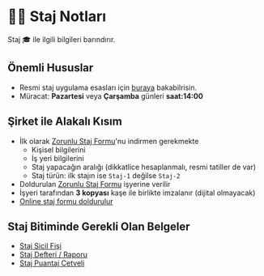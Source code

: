 # 👨‍🏫 Staj Notları

Staj 🎓 ile ilgili bilgileri barındırır.

## Önemli Hususlar

-  Resmi staj uygulama esasları için [buraya][Staj] bakabilrisin.
-  Müracat: **Pazartesi** veya **Çarşamba** günleri  **saat:14:00**

## Şirket ile Alakalı Kısım

- İlk olarak [Zorunlu Staj Formu]'nu indirmen gerekmekte
  - Kişisel bilgilerini
  - İş yeri bilgilerini 
  - Staj yapacağın aralığı (dikkatlice hesaplanmalı, resmi tatiller de var)
  - Staj türün: ilk stajın ise `Staj-1` değilse `Staj-2`
- Doldurulan [Zorunlu Staj Formu] işyerine verilir
- İşyeri tarafından **3 kopyası** kaşe ile birlikte imzalanır (dijital olmayacak)
- [Online staj formu doldurulur](http://docs.google.com/forms/d/e/1FAIpQLSfj90LKdgjNt2j1A1o-6wp5EXfElfX6_AvoiTEpDLAO0hK9pQ/viewform)

## Staj Bitiminde Gerekli Olan Belgeler

- [Staj Sicil Fişi](https://cdn.istanbul.edu.tr/FileHandler2.ashx?f=2019-staj-sicil-fisi.docx)
- [Staj Defteri / Raporu](https://cdn.istanbul.edu.tr/FileHandler2.ashx?f=201905-staj-defteri.docx)
- ​[Staj Puantaj Cetveli](https://cdn.istanbul.edu.tr/FileHandler2.ashx?f=2019-staj-puantaj-cetveli.xlsx)

<!-- ## Asgari Stajyer Maaşı

- Yeni yasayla stajyere maaş vermek **zorunludur**
- En az ücret **548₺**'dir.

> Kaynak için [buraya](https://www.sabah.com.tr/yazarlar/erdem/2019/01/19/stajyerin-maasi-devletten) bakabilirsin. -->

[Staj]: http://bilgisayar.muhendislik.istanbulc.edu.tr/tr/content/ogrenci/staj
[Zorunlu Staj Formu]: https://cdn.istanbul.edu.tr/FileHandler2.ashx?f=zorunlu-staj-formu_636963628047257084.docx
[Müstehaklık Belgesi]: https://www.turkiye.gov.tr/spas-mustahaklik-sorgulama
